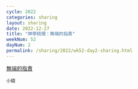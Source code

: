 ```yaml
---
cycle: 2022
categories: sharing
layout: sharing
date: 2022-12-27
title: "神學梳理：無端的指責"
weekNum: 52
dayNum: 2
permalink: /sharing/2022/wk52-day2-sharing.html
---
```


[無端的指責](https://eccseattle.github.io/media/sharing/2022/wk052/2022-12-27-bin.m4a)

`小錢`

